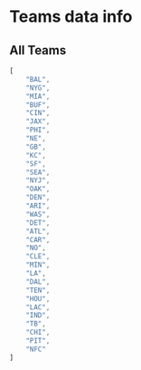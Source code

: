 # Teams data info

## All Teams

```javascript
[
	"BAL",
	"NYG",
	"MIA",
	"BUF",
	"CIN",
	"JAX",
	"PHI",
	"NE",
	"GB",
	"KC",
	"SF",
	"SEA",
	"NYJ",
	"OAK",
	"DEN",
	"ARI",
	"WAS",
	"DET",
	"ATL",
	"CAR",
	"NO",
	"CLE",
	"MIN",
	"LA",
	"DAL",
	"TEN",
	"HOU",
	"LAC",
	"IND",
	"TB",
	"CHI",
	"PIT",
	"NFC"
]
```
